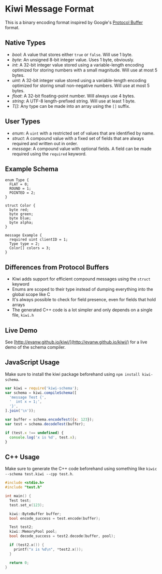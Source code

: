 # Kiwi Message Format

This is a binary encoding format inspired by Google's [Protocol Buffer](https://developers.google.com/protocol-buffers/) format.

## Native Types

* *bool*: A value that stores either `true` or `false`. Will use 1 byte.
* *byte*: An unsigned 8-bit integer value. Uses 1 byte, obviously.
* *int*: A 32-bit integer value stored using a variable-length encoding optimized for storing numbers with a small magnitude. Will use at most 5 bytes.
* *uint*: A 32-bit integer value stored using a variable-length encoding optimized for storing small non-negative numbers. Will use at most 5 bytes.
* *float*: A 32-bit floating-point number. Will always use 4 bytes.
* *string*: A UTF-8 length-prefixed string. Will use at least 1 byte.
* *T[]*: Any type can be made into an array using the `[]` suffix.

## User Types

* *enum*: A `uint` with a restricted set of values that are identified by name.
* *struct*: A compound value with a fixed set of fields that are always required and written out in order.
* *message*: A compound value with optional fields. A field can be made required using the `required` keyword.

## Example Schema

```
enum Type {
  FLAT = 0;
  ROUND = 1;
  POINTED = 2;
}

struct Color {
  byte red;
  byte green;
  byte blue;
  byte alpha;
}

message Example {
  required uint clientID = 1;
  Type type = 2;
  Color[] colors = 3;
}
```

## Differences from Protocol Buffers

* Kiwi adds support for efficient compound messages using the `struct` keyword
* Enums are scoped to their type instead of dumping everything into the global scope like C
* It's always possible to check for field presence, even for fields that hold arrays
* The generated C++ code is a lot simpler and only depends on a single file, `kiwi.h`

## Live Demo

See [http://evanw.github.io/kiwi/](http://evanw.github.io/kiwi/) for a live demo of the schema compiler.

## JavaScript Usage

Make sure to install the kiwi package beforehand using `npm install kiwi-schema`.

```js
var kiwi = require('kiwi-schema');
var schema = kiwi.compileSchema([
  'message Test {',
  '  int x = 1;',
  '}',
].join('\n'));

var buffer = schema.encodeTest({x: 123});
var test = schema.decodeTest(buffer);

if (test.x !== undefined) {
  console.log('x is %d', test.x);
}
```

## C++ Usage

Make sure to generate the C++ code beforehand using something like `kiwic --schema test.kiwi --cpp test.h`.

```cpp
#include <stdio.h>
#include "test.h"

int main() {
  Test test;
  test.set_x(123);

  kiwi::ByteBuffer buffer;
  bool encode_success = test.encode(buffer);

  Test test2;
  kiwi::MemoryPool pool;
  bool decode_success = test2.decode(buffer, pool);

  if (test2.x()) {
    printf("x is %d\n", *test2.x());
  }

  return 0;
}
```
